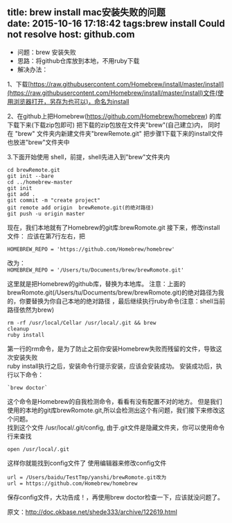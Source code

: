 title: brew install mac安装失败的问题  
date: 2015-10-16 17:18:42
tags:brew install Could not resolve host: github.com
---
* 问题：brew 安装失败
* 思路：将github仓库放到本地，不用ruby下载
* 解决办法：

1、下载[https://raw.githubusercontent.com/Homebrew/install/master/install](https://raw.githubusercontent.com/Homebrew/install/master/install)文件(使用浏览器打开，另存为也可以)，命名为install  

2、在github上把Homebrew(https://github.com/Homebrew/homebrew) 
的库下载下来(下载zip包即可)
把下载的zip包放在文件夹"brew"(自己建立)内，
同时在 "brew" 文件夹内新建文件夹"brewRemote.git"
把步骤1下载下来的install文件也放进"brew"文件夹中  
<!--more-->  
3.下面开始使用 shell，前提，shell先进入到"brew"文件夹内


    cd brewRemote.git
    git init --bare  
    cd ../homebrew-master
    git init
    git add .
    git commit -m "create project"
    git remote add origin  brewRemote.git(的绝对路径)
    git push -u origin master

现在，我们本地就有了Homebrew的git库:brewRomote.git
接下来，修改install文件： 
应该在第7行左右，把

    HOMEBREW_REPO = 'https://github.com/Homebrew/homebrew'
改为：  
    `HOMEBREW_REPO = '/Users/tu/Documents/brew/brewRomote.git'`  
    
这里就是把Homebrew的github库，替换为本地库。 
注意：上面的brewRomote.git(/Users/tu/Documents/brew/brewRomote.git)的绝对路径为我的，你要替换为你自己本地的绝对路径
，最后继续执行ruby命令(注意：shell当前路径依然为brew)

    rm -rf /usr/local/Cellar /usr/local/.git && brew   
    cleanup
    ruby install  
    
第一行的rm命令，是为了防止之前你安装Homebrew失败而残留的文件，导致这次安装失败  
ruby install执行之后，安装命令行提示安装，应该会安装成功。 
安装成功后，执行以下命令：  
  
    `brew doctor`    
    
这个命令是Homebrew的自我检测命令，看看有没有配置不对的地方。 
但是我们使用的本地的git库brewRomote.git,所以会检测出这个有问题，我们接下来修改这个问题。  
找到这个文件 /usr/local/.git/config, 
由于.git文件是隐藏文件夹，你可以使用命令行来查找  

    open /usr/local/.git   
    
这样你就能找到config文件了
使用编辑器来修改config文件  
  
    url = /Users/baidu/TestTmp/yanshi/brewRomote.git改为       
    url = https://github.com/Homebrew/homebrew
保存config文件，大功告成！，再使用brew doctor检查一下，应该就没问题了。

原文：http://doc.okbase.net/shede333/archive/122619.html